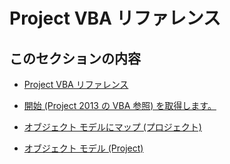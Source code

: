 
# Project VBA リファレンス

## このセクションの内容


- [Project VBA リファレンス](547d1948-312f-456a-9f7b-8097ec46a436.md)
    
- [開始 (Project 2013 の VBA 参照) を取得します。](573914ee-aef5-4451-90a7-141b722f3fbb.md)
    
- [オブジェクト モデルにマップ (プロジェクト)](659da12b-2d4d-4271-847e-51c64eade86a.md)
    
- [オブジェクト モデル (Project)](d41f2ada-ddda-44bf-9497-6e96c1ca8b07.md)
    

